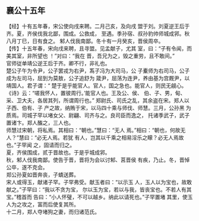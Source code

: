 ## 襄公十五年

【经】十有五年春，宋公使向戌来聘。二月己亥，及向戌
盟于刘。刘夏逆王后于齐。夏，齐侯伐我北鄙，围成。公救成，
至遇。季孙宿、叔孙豹帅师城成郛。秋八月丁巳，日有食之。
邾人伐我南鄙。冬十有一月癸亥，晋侯周卒。  
【传】十五年春，宋向戌来聘，且寻盟。见孟献子，尤其
室，曰：“子有令闻，而美其室，非所望也 ！”对曰：“我在
晋，吾兄为之，毁之重劳，且不敢间。”  
官师従单靖公逆王后于齐。卿不行，非礼也。  
楚公子午为令尹，公子罢戎为右尹，蒍子冯为大司马，公
子櫜师为右司马，公子成为左司马，屈到为莫敖，公子追舒为
箴尹，屈荡为连尹，养由基为宫厩尹，以靖国人。君子谓：“
楚于是乎能官人。官人，国之急也。能官人，则民无觎心。
《诗》云：“嗟我怀人，置彼周行。’能官人也。王及公、侯、
伯、子、男，甸、采、卫大夫，各居其列，所谓周行也。”
郑尉氏、司氏之乱，其余盗在宋。郑人以子西、伯有、子
产之故，纳贿于宋，以马四十乘与师伐、师慧。三月，公孙黑
为质焉。司城子罕以堵女父、尉翩、司齐与之。良司臣而逸之，
托诸季武子，武子置诸卞。郑人醢之，三人也。  
师慧过宋朝，将私焉。其相曰：“朝也。”慧曰：“无人
焉。”相曰：“朝也，何故无人？”慧曰：“必无人焉。若犹
有人，岂其以千乘之相易淫乐之矇？必无人焉故也。”子罕闻
之，固请而归之。  
夏，齐侯围成，贰于晋故也。于是乎城成郛。  
秋，邾人伐我南鄙。使告于晋，晋将为会以讨邾、莒晋侯
有疾，乃止。冬，晋悼公卒，遂不克会。  
郑公孙夏如晋奔丧，子蟜送葬。  
宋人或得玉，献诸子罕。子罕弗受。献玉者曰：“以示玉
人，玉人以为宝也，故敢献之。”子罕曰：“我以不贪为宝，
尔以玉为宝，若以与我，皆丧宝也。不若人有其宝。”稽首而
告曰：“小人怀璧，不可以越乡。纳此以请死也。”子罕置堵
其里，使玉人为之攻之，富而后使复其所。  
十二月，郑人夺堵狗之妻，而归诸范氏。  

